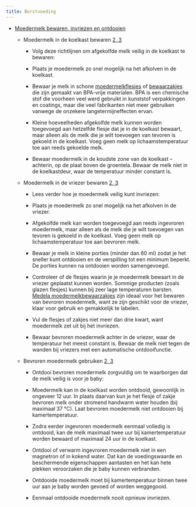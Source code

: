 ```yaml
---
title: Borstvoeding
---
```


- [Moedermelk bewaren, invriezen en ontdooien](https://www.medela.nl/borstvoeding/jouw-borstvoedingsperiode/moedermelk-bewaren-en-ontdooien)
	 - Moedermelk in de koelkast bewaren [2, 3](#reference)
		 - Volg deze richtlijnen om afgekolfde melk veilig in de koelkast te bewaren:

		 - Plaats je moedermelk zo snel mogelijk na het afkolven in de koelkast. 

		 - Bewaar je melk in schone [moedermelkflesjes](/borstvoeding/producten/moedermelk-opvangen/moedermelkflesjes) of [bewaarzakjes](/borstvoeding/producten/moedermelk-opvangen/moedermelkbewaarzakjes) die zijn gemaakt van BPA-vrije materialen. BPA is een chemische stof die voorheen veel werd gebruikt in kunststof verpakkingen en coatings, maar die veel fabrikanten niet meer gebruiken vanwege de onzekere langetermijneffecten ervan. 

		 - Kleine hoeveelheden afgekolfde melk kunnen worden toegevoegd aan hetzelfde flesje dat je in de koelkast bewaart, maar alleen als de melk die je wilt toevoegen van tevoren is gekoeld in de koelkast. Voeg geen melk op lichaamstemperatuur toe aan reeds gekoelde melk. 

		 - Bewaar moedermelk in de koudste zone van de koelkast – achterin, op de plaat boven de groentela. Bewaar de melk niet in de koelkastdeur, waar de temperatuur minder constant is. 

	 - Moedermelk in de vriezer bewaren [2, 3](#reference)
		 - Lees verder hoe je moedermelk veilig kunt invriezen:

		 - Plaats je moedermelk zo snel mogelijk na het afkolven in de vriezer. 

		 - Afgekolfde melk kan worden toegevoegd aan reeds ingevroren moedermelk, maar alleen als de melk die je wilt toevoegen van tevoren is gekoeld in de koelkast. Voeg geen melk op lichaamstemperatuur toe aan bevroren melk. 

		 - Bewaar je melk in kleine porties (minder dan 60 ml) zodat je het sneller kunt ontdooien en de verspilling tot een minimum beperkt. De porties kunnen na ontdooien worden samengevoegd. 

		 - Controleer of de flesjes waarin je je moedermelk bewaart in de vriezer geplaatst kunnen worden. Sommige producten (zoals glazen flesjes) kunnen bij zeer lage temperaturen barsten. [Medela moedermelkbewaarzakjes](/borstvoeding/producten/moedermelk-opvangen/moedermelkbewaarzakjes) zijn ideaal voor het bewaren van bevroren moedermelk, want ze zijn geschikt voor de vriezer, klaar voor gebruik en gemakkelijk te labelen. 

		 - Vul de flesjes of zakjes niet meer dan drie kwart, want moedermelk zet uit bij het invriezen. 

		 - Bewaar bevroren moedermelk achter in de vriezer, waar de temperatuur het meest constant is. Bewaar de melk niet tegen de wanden bij vriezers met een automatische ontdooifunctie. 

	 - Bevroren moedermelk gebruiken [2, 3](#reference)
		 - Ontdooi bevroren moedermelk zorgvuldig om te waarborgen dat de melk veilig is voor je baby:

		 - Moedermelk kan in de koelkast worden ontdooid, gewoonlijk in ongeveer 12 uur. In plaats daarvan kun je het flesje of zakje bevroren melk onder stromend handwarm water houden (bij maximaal 37 °C). Laat bevroren moedermelk niet ontdooien bij kamertemperatuur. 

		 - Zodra eerder ingevroren moedermelk eenmaal volledig is ontdooid, kan de melk maximaal twee uur bij kamertemperatuur worden bewaard of maximaal 24 uur in de koelkast. 

		 - Ontdooi of verwarm ingevroren moedermelk niet in een magnetron of in kokend water. Dat kan de voedingswaarde en beschermende eigenschappen aantasten en het kan hete plekken veroorzaken die je baby kunnen verbranden. 

		 - Ontdooide moedermelk moet bij kamertemperatuur binnen twee uur aan je baby worden gevoed of worden weggegooid. 

		 - Eenmaal ontdooide moedermelk nooit opnieuw invriezen. 
